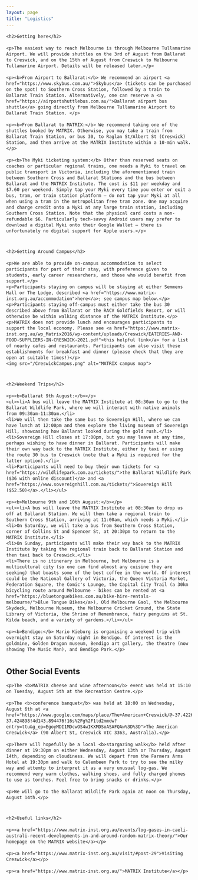 ```yaml
---
layout: page
title: "Logistics"
---
```

<head>
<style>
    img{width: 90%}
</style>
</head>
<body>
<article>
    
<div style="margin-bottom: 40px;">

    <h2>Getting here</h2>
    
    <p>The easiest way to reach Melbourne is through Melbourne Tullamarine Airport. We will provide shuttles on the 3rd of August from Ballarat to Creswick, and on the 15th of August from Creswick to Melbourne Tullamarine Airport. Details will be released later.</p>
    
    <p><b>From Airport to Ballarat:</b> We recommend an airport <a href="https://www.skybus.com.au/">Skybus</a> (tickets can be purchased on the spot) to Southern Cross Station, followed by a train to Ballarat Train Station. Alternatively, one can reserve a <a href="https://airportshuttlebus.com.au/">Ballarat airport bus shuttle</a> going directly from Melbourne Tullamarine Airport to Ballarat Train Station. </p>
    
    <p><b>From Ballarat to MATRIX:</b> We recommend taking one of the shuttles booked by MATRIX. Otherwise, you may take a train from Ballarat Train Station, or bus 30, to Raglan St/Albert St (Creswick) Station, and then arrive at the MATRIX Institute within a 10-min walk.</p> 
    
    <p><b>The Myki ticketing system:</b> Other than reserved seats on coaches or particular regional trains, one needs a Myki to travel on public transport in Victoria, including the aforementioned train between Southern Cross and Ballarat Stations and the bus between Ballarat and the MATRIX Institute. The cost is $11 per weekday and $7.60 per weekend. Simply tap your Myki every time you enter or exit a bus, tram, or train station platform — do not tap your Myki at all when using a tram in the metropolitan free tram zone. One may acquire and charge credit onto a Myki at any large train station, including Southern Cross Station. Note that the physical card costs a non-refundable $6. Particularly tech-savvy Android users may prefer to download a digital Myki onto their Google Wallet — there is unfortunately no digital support for Apple users.</p>

</div>

<div style="margin-bottom: 40px;">

    <h2>Getting Around Campus</h2>

    <p>We are able to provide on-campus accommodation to select participants for part of their stay, with preference given to students, early career researchers, and those who would benefit from support.</p>
    <p>Participants staying on campus will be staying at either Semmens Hall or The Lodge, described <a href="https://www.matrix-inst.org.au/accommodation">here</a>; see campus map below.</p>
    <p>Participants staying off-campus must either take the bus 30 described above from Ballarat or the RACV Goldfields Resort, or will otherwise be within walking distance of the MATRIX Institute.</p>
    <p>MATRIX does not provide lunch and encourages participants to support the local economy. Please see <a href="https://www.matrix-inst.org.au/wp_Matrix2016/wp-content/uploads/Creswick/EATERIES-AND-FOOD-SUPPLIERS-IN-CRESWICK-2021.pdf">this helpful link</a> for a list of nearby cafes and restaurants. Participants can also visit these establishments for breakfast and dinner (please check that they are open at suitable times!)</p>
    <img src="/CreswickCampus.png" alt="MATRIX campus map">

</div>

<div style="margin-bottom: 40px;">

    <h2>Weekend Trips</h2>

    <p><b>Ballarat 9th August:</b></p>
    <ul><li>A bus will leave the MATRIX Institute at 08:30am to go to the Ballarat Wildlife Park, where we will interact with native animals from 09:30am-11:30am.</li>
    <li>We will then take the same bus to Sovereign Hill, where we can have lunch at 12:00pm and then explore the living museum of Sovereign Hill, showcasing how Ballarat looked during the gold rush.</li>
    <li>Sovereign Hill closes at 17:00pm, but you may leave at any time, perhaps wishing to have dinner in Ballarat. Participants will make their own way back to the MATRIX Institute, either by taxi or using the route 30 bus to Creswick (note that a Myki is required for the latter option).</li>
    <li>Participants will need to buy their own tickets for <a href="https://wildlifepark.com.au/tickets/">the Ballarat Wildlife Park ($36 with online discount)</a> and <a href="https://www.sovereignhill.com.au/tickets/">Sovereign Hill ($52.50)</a>.</li></ul>

    <p><b>Melbourne 9th and 10th August:</b></p>
    <ul><li>A bus will leave the MATRIX Institute at 08:30am to drop us off at Ballarat Station. We will then take a regional train to Southern Cross Station, arriving at 11:00am, which needs a Myki.</li>
    <li>On Saturday, we will take a bus from Southern Cross Station, corner of Collins St and Spencer St, at 20:30pm to return to the MATRIX Institute.</li>
    <li>On Sunday, participants will make their way back to the MATRIX Institute by taking the regional train back to Ballarat Station and then taxi back to Creswick.</li>
    <li>There is no itinerary in Melbourne, but Melbourne is a multicultural city (so one can find almost any cuisine they are seeking) that boasts some of the best coffee in the world. Of interest could be the National Gallery of Victoria, the Queen Victoria Market, Federation Square, the Comic's Lounge, the Capital City Trail (a 30km bicycling route around Melbourne - bikes can be rented at <a href="https://bluetonguebikes.com.au/bike-hire-rentals-melbourne/">Blue Tongue Bikes</a>), Old Melbourne Gaol, the Melbourne Skydeck, Melbourne Museum, the Melbourne Cricket Ground, the State Library of Victoria, the Shrine of Remembrance, fairy penguins at St. Kilda beach, and a variety of gardens.</li></ul>

    <p><b>Bendigo:</b> Mario Kieburg is organising a weekend trip with overnight stay on Saturday night in Bendigo. Of interest is the goldmine, Golden Dragon museum, Bendigo art gallery, the theatre (now showing The Music Man), and Bendigo Park.</p>

</div>
    
<div style="margin-bottom: 40px;">
    <h2>Other Social Events</h2>

    <p>The <b>MATRIX cheese and wine afternoon</b> event was held at 15:10 on Tuesday, August 5th at the Recreation Centre.</p>
    
    <p>The <b>conference banquet</b> was held at 18:00 on Wednesday, August 6th at <a href="https://www.google.com/maps/place/The+American+Creswick/@-37.4226802,143.8845129,14.9z/data=!4m9!3m8!1s0x6ad1383357eb0e67:0xe51b5d633a80a8ed!5m2!4m1!1i2!8m2!3d-37.424898!4d143.894476!16s%2Fg%2F1td2mmdw?entry=ttu&g_ep=EgoyMDI1MDcwOS4wIKXMDSoASAFQAw%3D%3D">The American Creswick</a> (90 Albert St, Creswick VIC 3363, Australia).</p>

    <p>There will hopefully be a local <b>stargazing walk</b> held after dinner at 19:30pm on either Wednesday, August 13th or Thursday, August 14th, depending on cloudiness. We will depart from the Farmers Arms Hotel at 19:30pm and walk to Calembeen Park to try to see the milky way and attemtp to interpret it as a very unusual log-gas. We recommend very warm clothes, walking shoes, and fully charged phones to use as torches. Feel free to bring snacks or drinks.</p>

    <p>We will go to the Ballarat Wildlife Park again at noon on Thursday, August 14th.</p>

</div>


<div style="margin-bottom: 40px;">

    <h2>Useful links</h2>

    <p><a href="https://www.matrix-inst.org.au/events/log-gases-in-caeli-australi-recent-developments-in-and-around-random-matrix-theory/">Our homepage on the MATRIX website</a></p>
    
    <p><a href="https://www.matrix-inst.org.au/visit/#post-29">Visiting Creswick</a></p>

    <p><a href="https://www.matrix-inst.org.au/">MATRIX Institute</a></p>

</div>


</article>
</body>

